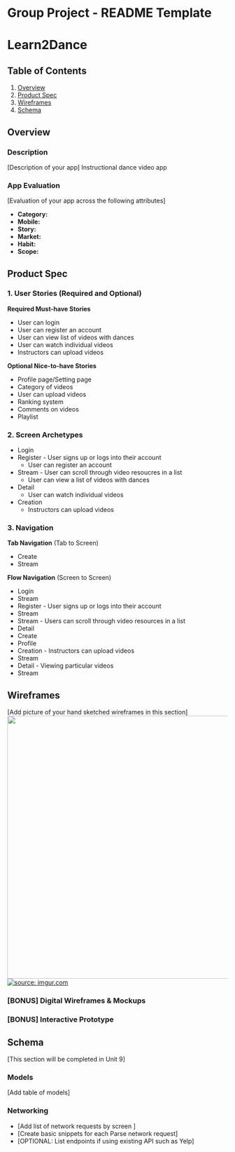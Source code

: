Group Project - README Template
===

# Learn2Dance

## Table of Contents
1. [Overview](#Overview)
1. [Product Spec](#Product-Spec)
1. [Wireframes](#Wireframes)
2. [Schema](#Schema)

## Overview
### Description
[Description of your app]
Instructional dance video app

### App Evaluation
[Evaluation of your app across the following attributes]
- **Category:**
- **Mobile:**
- **Story:**
- **Market:**
- **Habit:**
- **Scope:**

## Product Spec

### 1. User Stories (Required and Optional)

**Required Must-have Stories**

* User can login
* User can register an account
* User can view list of videos with dances
* User can watch individual videos
* Instructors can upload videos


**Optional Nice-to-have Stories**

* Profile page/Setting page
* Category of videos
* User can upload videos
* Ranking system
* Comments on videos
* Playlist 

### 2. Screen Archetypes

* Login
* Register - User signs up or logs into their account
    * User can register an account
* Stream - User can scroll through video resoucres in a list
    * User can view a list of videos with dances
* Detail 
    * User can watch individual videos
* Creation
    * Instructors can upload videos

### 3. Navigation

**Tab Navigation** (Tab to Screen)

* Create
* Stream

**Flow Navigation** (Screen to Screen)

* Login
 * Stream
* Register - User signs up or logs into their account
 * Stream 
* Stream - Users can scroll through video resources in a list
 * Detail
 * Create
 * Profile 
* Creation - Instructors can upload videos
 * Stream
* Detail - Viewing particular videos
 * Stream

## Wireframes
[Add picture of your hand sketched wireframes in this section]
<img src="https://imgur.com/dd3c2CY" width=600>
<a href="https://imgur.com/dd3c2CY"><img src="https://i.imgur.com/dd3c2CY.jpg" title="source: imgur.com" /></a>

### [BONUS] Digital Wireframes & Mockups

### [BONUS] Interactive Prototype

## Schema 
[This section will be completed in Unit 9]
### Models
[Add table of models]
### Networking
- [Add list of network requests by screen ]
- [Create basic snippets for each Parse network request]
- [OPTIONAL: List endpoints if using existing API such as Yelp]
